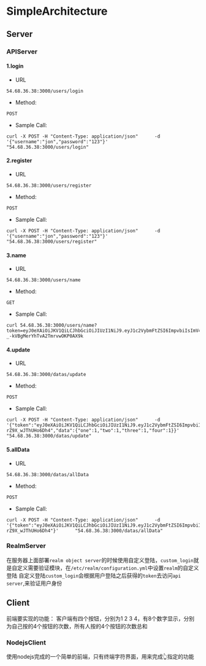 # SimpleArchitecture
## Server
### APIServer
#### 1.login
* URL

`54.68.36.38:3000/users/login`
* Method:

`POST`
* Sample Call:
```
curl -X POST -H "Content-Type: application/json"      -d '{"username":"jon","password":"123"}'      "54.68.36.38:3000/users/login"
```
#### 2.register
* URL

`54.68.36.38:3000/users/register`
* Method:

`POST`
* Sample Call:
```
curl -X POST -H "Content-Type: application/json"      -d '{"username":"jon","password":"123"}'      "54.68.36.38:3000/users/register"
```
#### 3.name
* URL

`54.68.36.38:3000/users/name`
* Method:

`GET`
* Sample Call:
```
curl 54.68.36.38:3000/users/name?token=eyJ0eXAiOiJKV1QiLCJhbGciOiJIUzI1NiJ9.eyJ1c2VybmFtZSI6ImpvbiIsImV4cGlyZXMiOjE1MDMyMTM2NTk2NjN9.gNXMMFSBjkCGEr-_-kVBgMerYhTvA2TmrvwOKP0AX9k
```
#### 4.update
* URL

`54.68.36.38:3000/datas/update`
* Method:

`POST`
* Sample Call:
```
curl -X POST -H "Content-Type: application/json"      -d '{"token":"eyJ0eXAiOiJKV1QiLCJhbGciOiJIUzI1NiJ9.eyJ1c2VybmFtZSI6ImpvbiIsImV4cGlyZXMiOjE1MDMwMzAzMzQ1NjJ9.oPUeDgM07YKCeeFZoTEdQ0GY0U-rZ9X_wJThUHo6Dh4","data":{"one":1,"two":1,"three":1,"four":1}}'      "54.68.36.38:3000/datas/update"

```
#### 5.allData
* URL

`54.68.36.38:3000/datas/allData`
* Method:

`POST`
* Sample Call:
```
curl -X POST -H "Content-Type: application/json"      -d '{"token":"eyJ0eXAiOiJKV1QiLCJhbGciOiJIUzI1NiJ9.eyJ1c2VybmFtZSI6ImpvbiIsImV4cGlyZXMiOjE1MDMwMzAzMzQ1NjJ9.oPUeDgM07YKCeeFZoTEdQ0GY0U-rZ9X_wJThUHo6Dh4"}'      "54.68.36.38:3000/datas/allData"
```
### RealmServer
在服务器上面部署`realm object server`的时候使用自定义登陆，`custom_login`就是自定义需要验证模块，在`/etc/realm/configuration.yml`中设置`realm`的自定义登陆
自定义登陆`custom_login`会根据用户登陆之后获得的`token`去访问`api server`,来验证用户身份
## Client
前端要实现的功能：
客户端有四个按钮，分别为1 2 3 4，有8个数字显示，分别为自己按的4个按钮的次数，所有人按的4个按钮的次数总和
### NodejsClient
使用nodejs完成的一个简单的前端，只有终端字符界面，用来完成👆指定的功能
